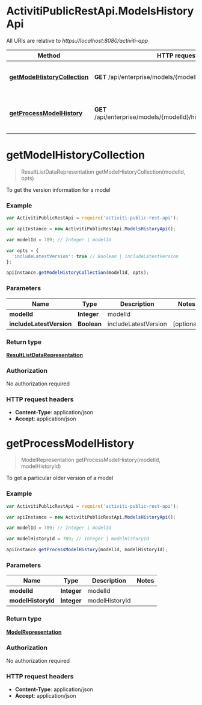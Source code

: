 # ActivitiPublicRestApi.ModelsHistoryApi

All URIs are relative to *https://localhost:8080/activiti-app*

Method | HTTP request | Description
------------- | ------------- | -------------
[**getModelHistoryCollection**](ModelsHistoryApi.md#getModelHistoryCollection) | **GET** /api/enterprise/models/{modelId}/history | To get the version information for a model
[**getProcessModelHistory**](ModelsHistoryApi.md#getProcessModelHistory) | **GET** /api/enterprise/models/{modelId}/history/{modelHistoryId} | To get a particular older version of a model


<a name="getModelHistoryCollection"></a>
# **getModelHistoryCollection**
> ResultListDataRepresentation getModelHistoryCollection(modelId, opts)

To get the version information for a model

### Example
```javascript
var ActivitiPublicRestApi = require('activiti-public-rest-api');

var apiInstance = new ActivitiPublicRestApi.ModelsHistoryApi();

var modelId = 789; // Integer | modelId

var opts = { 
  'includeLatestVersion': true // Boolean | includeLatestVersion
};

apiInstance.getModelHistoryCollection(modelId, opts);
```

### Parameters

Name | Type | Description  | Notes
------------- | ------------- | ------------- | -------------
 **modelId** | **Integer**| modelId | 
 **includeLatestVersion** | **Boolean**| includeLatestVersion | [optional] 

### Return type

[**ResultListDataRepresentation**](ResultListDataRepresentation.md)

### Authorization

No authorization required

### HTTP request headers

 - **Content-Type**: application/json
 - **Accept**: application/json

<a name="getProcessModelHistory"></a>
# **getProcessModelHistory**
> ModelRepresentation getProcessModelHistory(modelId, modelHistoryId)

To get a particular older version of a model

### Example
```javascript
var ActivitiPublicRestApi = require('activiti-public-rest-api');

var apiInstance = new ActivitiPublicRestApi.ModelsHistoryApi();

var modelId = 789; // Integer | modelId

var modelHistoryId = 789; // Integer | modelHistoryId

apiInstance.getProcessModelHistory(modelId, modelHistoryId);
```

### Parameters

Name | Type | Description  | Notes
------------- | ------------- | ------------- | -------------
 **modelId** | **Integer**| modelId | 
 **modelHistoryId** | **Integer**| modelHistoryId | 

### Return type

[**ModelRepresentation**](ModelRepresentation.md)

### Authorization

No authorization required

### HTTP request headers

 - **Content-Type**: application/json
 - **Accept**: application/json

